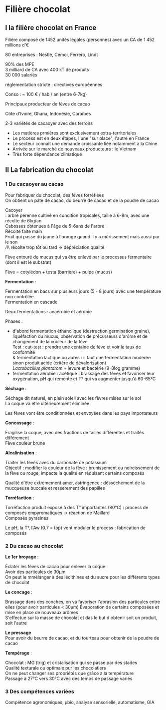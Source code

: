 # Filière chocolat  

## I la filière chocolat en France  

Filière composé de 1452 unités légales (personnes) avec un CA de 1 452 millions d'€  

80 entreprises : Nestlé, Cémoi, Ferrero, Lindt  

90% des MPE  
3 milliard de CA avec 400 kT de produits  
30 000 salariés  

réglementation stricte : directives européennes  

Conso : ~ 100 € / hab / an (entre 6-7kg)  

Principaux producteur de fèves de cacao  

Côte d'Ivoire, Ghana, Indonésie, Caraïbes  

2-3 variétés de cacaoyer avec des terroirs  

- Les matières prmières sont exclusivement extra-territoriales  
- Le process est en deux étapes, l'une "sur place", l'autre en France  
- Le secteur connait une demande croissante liée notamment à la Chine  
- Arrivée sur le marché de nouveaux producteurs : le Vietnam  
- Très forte dépendance climatique  

## II La fabrication du chocolat  

### 1 Du cacaoyer au cacao  

Pour fabriquer du chocolat, des fèves torréfiées  
On obtient un pâte de cacao, du beurre de cacao et de la poudre de cacao  

Cacoyer  
: arbre pérenne cultivé en condition tropicales, taille à 6-8m, avec une récolte de 6kg/an  
Cabosses obtenues à l'âge de 5-6ans de l'arbre  
Récolte faite main  
Fruit qui passe du jaune à l'orange quand il y a mûrissement mais aussi par le son  
/!\ récolte trop tôt ou tard => dépréciation qualité  

Fève entouré de mucus qui va être enlevé par le processus fermentaire (dont il est le substrat)  

Fève = cotylédon + testa (barrière) + pulpe (mucus)  

**Fermentation** :  

Fermentation en bacs sur plusieurs jours (5 - 8 jours) avec une température non contrôlée  
Fermentation en cascade  

Deux fermentations : anaérobie et aérobie  

Phases :  

- d'abord fermentation éthanolique (destruction germination graine), liquéfaction du mucus, observation de précurseurs d'arôme et de changement de la couleur de la fève  
Test : cut-test : prendre une centaine de fève et voir le taux de conformité  
& fermentation lactique ou après : il faut une fermentation modérée sinon produit acide (critère de dévalorisation)  
*Lactobacillus plantarom*  + levure et bactérie (9-8log gramme)  
- fermentation aérobie : acétique : brassage des fèves et favoriser leur oxygénation, pH qui remonte et T° qui va augmenter jusqu'à 60-65°C  

**Séchage** :  

Séchage dit naturel, en plein soleil avec les fèvres mises sur le sol  
La coque va être ultérieurement éliminée  

Les fèves vont être conditionnées et envoyées dans les pays importateurs  

**Concassage** :  

Fragilise la coque, avec des fractions de tailles différentes et traités différement  
Fève couleur brune  

**Alcalinisation** :  

Traiter les fèves avec du carbonate de potassium  
Objectif : modifier la couleur de la fève : brunissement ou noircissement de la fève ou rouge; impacte la qualité en réduisant certains composés  

Qualité d'être extrèmement amer, astringence : déssèchement de la mucqueuse buccale et resserement des papilles  

**Torréfaction** :  

Torréfaction produit exposé à des T° importantes (80°C) : process de composés empyromatiques -> réaction de Maillard  
Composés pyrasines  

Le pH, la T°, l'Aw (0.7 = top) vont moduler le process : fabrication de composés  

### 2 Du cacao au chocolat  

**Le 1er broyage** :  

Éclater les fèves de cacao pour enlever la coque  
Avoir des particules de 30µm  
On peut le mmélanger à des lécithines et du sucre pour les différents types de chocolat  

**Le concage** :  

Brassage dans des conches, on va favoriser l'abrasion des particules entre elles (pour avoir particules < 30µm) 
Évaporation de certains composées et mise en place de nouveaux arômes  
S'effectue sur la masse de chocolat et das le but d'obtenir soit un produit, soit l'autre  

**Le pressage**   
Pour avoir du beurre de cacao, et du tourteau pour obtenir de la poudre de cacao  

**Tempérage** :  

Chocolat : MG (trig) et cristalisation qui se passe par des stades  
Qualité texturale ou optimale pur les chocolatiers  
On ne peut changer ses propriétés que grâce à la température  
Passage à 27°C vers 30°C avec des temps de passage variés  

### 3 Des compétences variées  

Compétence agronomiques, µbio, analyse sensorielle, automatisme, GIA  


